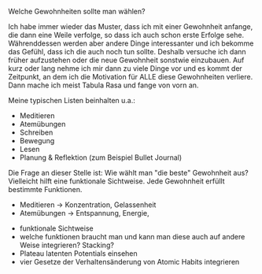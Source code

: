 Welche Gewohnheiten sollte man wählen?

Ich habe immer wieder das Muster, dass ich mit einer Gewohnheit anfange, die dann eine Weile verfolge, so dass ich auch schon erste Erfolge sehe.
Währenddessen werden aber andere Dinge interessanter und ich bekomme das Gefühl, dass ich die auch noch tun sollte.
Deshalb versuche ich dann früher aufzustehen oder die neue Gewohnheit sonstwie einzubauen.
Auf kurz oder lang nehme ich mir dann zu viele Dinge vor und es kommt der Zeitpunkt, an dem ich die Motivation für ALLE diese Gewohnheiten verliere.
Dann mache ich meist Tabula Rasa und fange von vorn an.

Meine typischen Listen beinhalten u.a.:
* Meditieren
* Atemübungen
* Schreiben
* Bewegung
* Lesen
* Planung & Reflektion (zum Beispiel Bullet Journal)

Die Frage an dieser Stelle ist: Wie wählt man "die beste" Gewohnheit aus? 
Vielleicht hilft eine funktionale Sichtweise. Jede Gewohnheit erfüllt bestimmte Funktionen.
* Meditieren -> Konzentration, Gelassenheit
* Atemübungen -> Entspannung, Energie, 


- funktionale Sichtweise
- welche funktionen braucht man und kann man diese auch auf andere Weise integrieren? Stacking?
- Plateau latenten Potentials einsehen
- vier Gesetze der Verhaltensänderung von Atomic Habits integrieren 
